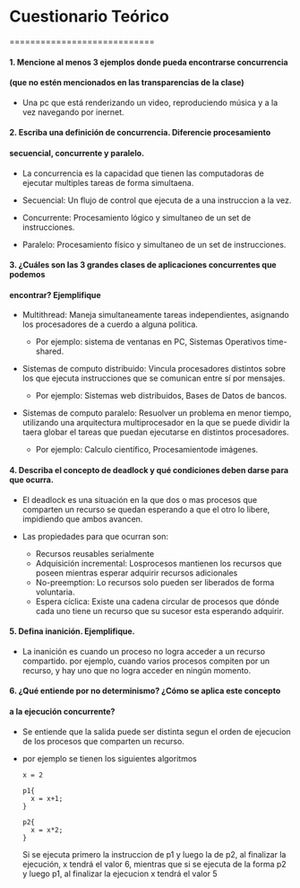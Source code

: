 # Cuestionario Teórico

============================

#### 1. Mencione al menos 3 ejemplos donde pueda encontrarse concurrencia
#### (que no estén mencionados en las transparencias de la clase)

* Una pc que está renderizando un video, reproduciendo música y a la vez
  navegando por inernet.

#### 2. Escriba una definición de concurrencia. Diferencie procesamiento
#### secuencial, concurrente y paralelo.

* La concurrencia es la capacidad que tienen las computadoras de
  ejecutar multiples tareas de forma simultaena.

* Secuencial: Un flujo de control que ejecuta de a una instruccion a la vez.

* Concurrente: Procesamiento lógico y simultaneo de un set de instrucciones.

* Paralelo: Procesamiento físico y simultaneo de un set de instrucciones.

#### 3. ¿Cuáles son las 3 grandes clases de aplicaciones concurrentes que podemos
#### encontrar? Ejemplifique

* Multithread: Maneja simultaneamente tareas independientes, asignando los
  procesadores de a cuerdo a alguna politica.
    * Por ejemplo: sistema de ventanas en PC, Sistemas Operativos time-shared.

* Sistemas de computo distribuido: Vincula procesadores distintos sobre los que
  ejecuta instrucciones que se comunican entre sí por mensajes.
    * Por ejemplo: Sistemas web distribuidos, Bases de Datos de bancos.

* Sistemas de computo paralelo: Resuolver un problema en menor tiempo, utilizando
  una arquitectura multiprocesador en la que se puede dividir la taera globar el
  tareas que puedan ejecutarse en distintos procesadores.
    * Por ejemplo: Calculo científico, Procesamientode imágenes.

#### 4. Describa el concepto de deadlock y qué condiciones deben darse para que ocurra.

* El deadlock es una situación en la que dos o mas procesos que comparten un
  recurso se quedan esperando a que el otro lo libere, impidiendo que ambos avancen.

* Las propiedades para que ocurran son:
  * Recursos reusables serialmente
  * Adquisición incremental: Losprocesos mantienen los recursos que poseen
    mientras esperar adquirir recursos adicionales
  * No-preemption: Lo recursos solo pueden ser liberados de forma voluntaria.
  * Espera cíclica: Existe una cadena circular de procesos que dónde cada uno
    tiene un recurso que su sucesor esta esperando adquirir.

#### 5. Defina inanición. Ejemplifique.

* La inanición es cuando un proceso no logra acceder a un recurso compartido.
  por ejemplo, cuando varios procesos compiten por un recurso, y hay uno que no
  logra acceder en ningún momento.

#### 6. ¿Qué entiende por no determinismo? ¿Cómo se aplica este concepto
####    a la ejecución concurrente?

* Se entiende que la salida puede ser distinta segun el orden de ejecucion de
  los procesos que comparten un recurso.
* por ejemplo se tienen los siguientes algoritmos

      x = 2

      p1{
        x = x+1;
      }

      p2{
        x = x*2;
      }

  Si se ejecuta primero la instruccion de p1 y luego la de p2, al finalizar la
  ejecución, x tendrá el valor 6, mientras que si se ejecuta de la forma p2 y 
  luego p1, al finalizar la ejecucion x tendrá el valor 5
